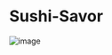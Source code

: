# Sushi-Savor

![image](https://github.com/DevGeniusIT/Sushi-Savor/assets/118427777/8505476d-d5f3-4f9b-ac17-c84c196a0149)

